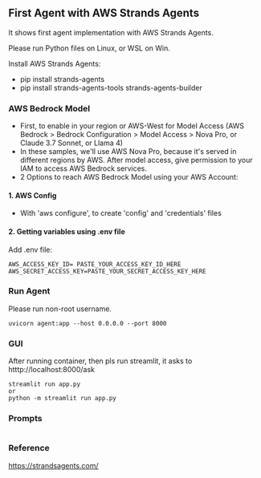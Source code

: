 ## First Agent with AWS Strands Agents
It shows first agent implementation with AWS Strands Agents.

Please run Python files on Linux, or WSL on Win.

Install AWS Strands Agents:
- pip install strands-agents
- pip install strands-agents-tools strands-agents-builder


### AWS Bedrock Model 
- First, to enable in your region or AWS-West for Model Access (AWS Bedrock > Bedrock Configuration > Model Access > Nova Pro, or Claude 3.7 Sonnet, or Llama 4)
- In these samples, we'll use AWS Nova Pro, because it's served in different regions by AWS. After model access, give permission to your IAM to access AWS Bedrock services. 
- 2 Options to reach AWS Bedrock Model using your AWS Account:

#### 1. AWS Config
- With 'aws configure', to create 'config' and 'credentials' files

#### 2. Getting variables using .env file
Add .env file:

``` 
AWS_ACCESS_KEY_ID= PASTE_YOUR_ACCESS_KEY_ID_HERE
AWS_SECRET_ACCESS_KEY=PASTE_YOUR_SECRET_ACCESS_KEY_HERE
``` 


### Run Agent

Please run non-root username. 

```
uvicorn agent:app --host 0.0.0.0 --port 8000
```


### GUI
After running container, then pls run streamlit, it asks to htttp://localhost:8000/ask

```
streamlit run app.py
or
python -m streamlit run app.py
```

### Prompts

```

```

### Reference
https://strandsagents.com/